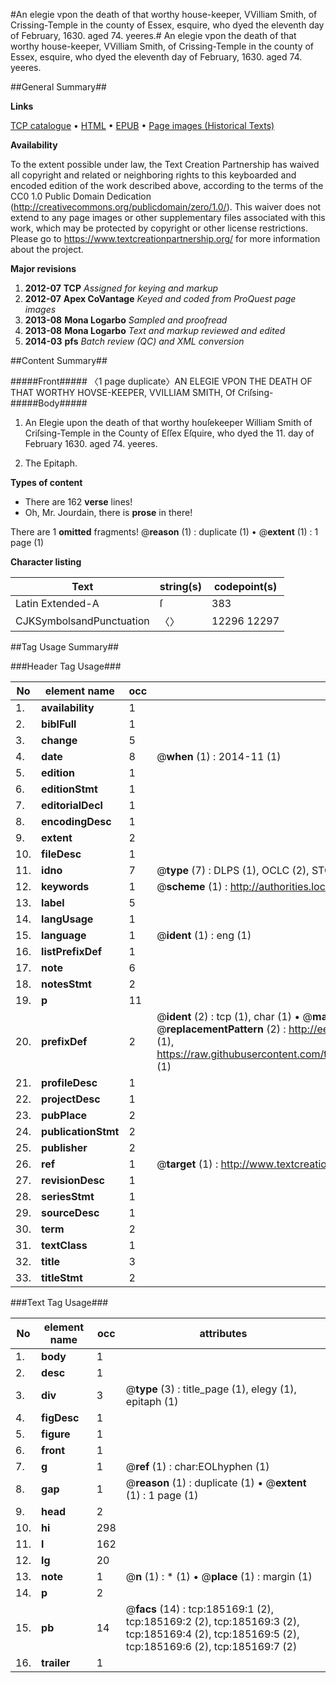 #An elegie vpon the death of that worthy house-keeper, VVilliam Smith, of Crissing-Temple in the county of Essex, esquire, who dyed the eleventh day of February, 1630. aged 74. yeeres.#
An elegie vpon the death of that worthy house-keeper, VVilliam Smith, of Crissing-Temple in the county of Essex, esquire, who dyed the eleventh day of February, 1630. aged 74. yeeres.

##General Summary##

**Links**

[TCP catalogue](http://www.ota.ox.ac.uk/tcp/)  • 
[HTML](http://tei.it.ox.ac.uk/tcp/Texts-HTML/free/B08/B08099.html)  • 
[EPUB](http://tei.it.ox.ac.uk/tcp/Texts-EPUB/free/B08/B08099.epub) • 
[Page images (Historical Texts)](https://historicaltexts.jisc.ac.uk/eebo-82475306e)

**Availability**

To the extent possible under law, the Text Creation Partnership has waived all copyright and related or neighboring rights to this keyboarded and encoded edition of the work described above, according to the terms of the CC0 1.0 Public Domain Dedication (http://creativecommons.org/publicdomain/zero/1.0/). This waiver does not extend to any page images or other supplementary files associated with this work, which may be protected by copyright or other license restrictions. Please go to https://www.textcreationpartnership.org/ for more information about the project.

**Major revisions**

1. __2012-07__ __TCP__ *Assigned for keying and markup*
1. __2012-07__ __Apex CoVantage__ *Keyed and coded from ProQuest page images*
1. __2013-08__ __Mona Logarbo__ *Sampled and proofread*
1. __2013-08__ __Mona Logarbo__ *Text and markup reviewed and edited*
1. __2014-03__ __pfs__ *Batch review (QC) and XML conversion*

##Content Summary##

#####Front#####
〈1 page duplicate〉AN ELEGIE VPON THE DEATH OF THAT WORTHY HOVSE-KEEPER, VVILLIAM SMITH, Of Criſsing-
#####Body#####

1. An Elegie upon the death of that worthy houſekeeper William Smith of Criſsing-Temple in the County of Eſſex Eſquire, who dyed the 11. day of February 1630. aged 74. yeeres.

1. The Epitaph.

**Types of content**

  * There are 162 **verse** lines!
  * Oh, Mr. Jourdain, there is **prose** in there!

There are 1 **omitted** fragments! 
 @__reason__ (1) : duplicate (1)  •  @__extent__ (1) : 1 page (1)

**Character listing**


|Text|string(s)|codepoint(s)|
|---|---|---|
|Latin Extended-A|ſ|383|
|CJKSymbolsandPunctuation|〈〉|12296 12297|

##Tag Usage Summary##

###Header Tag Usage###

|No|element name|occ|attributes|
|---|---|---|---|
|1.|__availability__|1||
|2.|__biblFull__|1||
|3.|__change__|5||
|4.|__date__|8| @__when__ (1) : 2014-11 (1)|
|5.|__edition__|1||
|6.|__editionStmt__|1||
|7.|__editorialDecl__|1||
|8.|__encodingDesc__|1||
|9.|__extent__|2||
|10.|__fileDesc__|1||
|11.|__idno__|7| @__type__ (7) : DLPS (1), OCLC (2), STC (2), EEBO-CITATION (1), VID (1)|
|12.|__keywords__|1| @__scheme__ (1) : http://authorities.loc.gov/ (1)|
|13.|__label__|5||
|14.|__langUsage__|1||
|15.|__language__|1| @__ident__ (1) : eng (1)|
|16.|__listPrefixDef__|1||
|17.|__note__|6||
|18.|__notesStmt__|2||
|19.|__p__|11||
|20.|__prefixDef__|2| @__ident__ (2) : tcp (1), char (1)  •  @__matchPattern__ (2) : ([0-9\-]+):([0-9IVX]+) (1), (.+) (1)  •  @__replacementPattern__ (2) : http://eebo.chadwyck.com/downloadtiff?vid=$1&page=$2 (1), https://raw.githubusercontent.com/textcreationpartnership/Texts/master/tcpchars.xml#$1 (1)|
|21.|__profileDesc__|1||
|22.|__projectDesc__|1||
|23.|__pubPlace__|2||
|24.|__publicationStmt__|2||
|25.|__publisher__|2||
|26.|__ref__|1| @__target__ (1) : http://www.textcreationpartnership.org/docs/. (1)|
|27.|__revisionDesc__|1||
|28.|__seriesStmt__|1||
|29.|__sourceDesc__|1||
|30.|__term__|2||
|31.|__textClass__|1||
|32.|__title__|3||
|33.|__titleStmt__|2||


###Text Tag Usage###

|No|element name|occ|attributes|
|---|---|---|---|
|1.|__body__|1||
|2.|__desc__|1||
|3.|__div__|3| @__type__ (3) : title_page (1), elegy (1), epitaph (1)|
|4.|__figDesc__|1||
|5.|__figure__|1||
|6.|__front__|1||
|7.|__g__|1| @__ref__ (1) : char:EOLhyphen (1)|
|8.|__gap__|1| @__reason__ (1) : duplicate (1)  •  @__extent__ (1) : 1 page (1)|
|9.|__head__|2||
|10.|__hi__|298||
|11.|__l__|162||
|12.|__lg__|20||
|13.|__note__|1| @__n__ (1) : * (1)  •  @__place__ (1) : margin (1)|
|14.|__p__|2||
|15.|__pb__|14| @__facs__ (14) : tcp:185169:1 (2), tcp:185169:2 (2), tcp:185169:3 (2), tcp:185169:4 (2), tcp:185169:5 (2), tcp:185169:6 (2), tcp:185169:7 (2)|
|16.|__trailer__|1||
